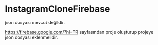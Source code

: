 # InstagramCloneFirebase
json dosyası mevcut değildir.

https://firebase.google.com/?hl=TR sayfasından proje oluşturup projeye json dosyası eklenmelidir.
